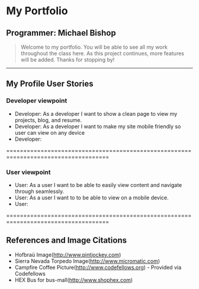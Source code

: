 # My Portfolio
Programmer: Michael Bishop
---

>Welcome to my portfolio. You will be able to see all my work throughout the class here.
As this project continues, more features will be added. Thanks for stopping by!

---

## My Profile User Stories

### Developer viewpoint

* Developer: As a developer I want to show a clean page to view my projects, blog, and resume.
* Developer: As a developer I want to make my site mobile friendly so user can view on any device
* Developer:


====================================================================================
### User viewpoint

* User: As a user I want to be able to easily view content and navigate through seamlessly.
* User: As a user I want to to be able to view on a mobile device.
* User:

====================================================================================
## References and Image Citations

* Hofbraü Image(http://www.pintjockey.com)
* Sierra Nevada Torpedo Image(http://www.micromatic.com)
* Campfire Coffee Picture(http://www.codefellows.org) - Provided via Codefellows
* HEX Bus for bus-mall(http://www.shophex.com)
